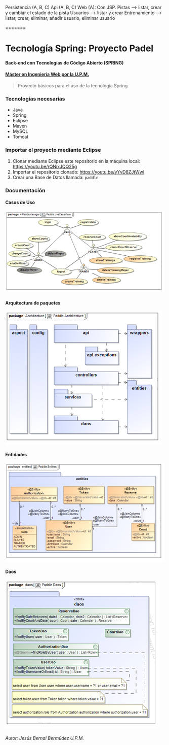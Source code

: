 Persistencia (A, B, C)
Api (A, B, C)
Web (A): 
   Con JSP.
   Pistas --> listar, crear y cambiar el estado de la pista
   Usuarios --> listar y crear
   Entrenamiento --> listar, crear, eliminar, añadir usuario, eliminar usuario
   
=======

# Tecnología Spring: Proyecto Padel
#### Back-end con Tecnologías de Código Abierto (SPRING)
#### [Máster en Ingeniería Web por la U.P.M.](http://miw.etsisi.upm.es)

> Proyecto básicos para el uso de la tecnología Spring

### Tecnologías necesarias
* Java
* Spring
* Eclipse
* Maven
* MySQL
* Tomcat


### Importar el proyecto mediante Eclipse
1. Clonar mediante Eclipse este repositorio en la máquina local: https://youtu.be/rQNixJQQ25g
1. Importar el repositorio clonado: https://youtu.be/yYvD8ZJtWwI
1. Crear una Base de Datos llamada: `paddle`

### Documentación
#### Casos de Uso
![Casos de uso](/docs/Paddle.UseCaseView.png "Casos de Uso")
#### Arquitectura de paquetes
![Casos de uso](/docs/Paddle.Architecture.png "Casos de Uso")
#### Entidades
![Casos de uso](/docs/Paddle.Entities.png "Casos de Uso")
#### Daos
![Casos de uso](/docs/Paddle.Daos.png "Casos de Uso")

###### Autor: Jesús Bernal Bermúdez U.P.M.
